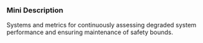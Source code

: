 ### Mini Description

Systems and metrics for continuously assessing degraded system performance and ensuring maintenance of safety bounds.
